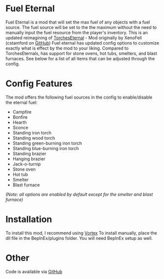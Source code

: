# Fuel Eternal
Fuel Eternal is a mod that will set the max fuel of any objects with a fuel source. The fuel source will be set to the the maximum without the need to manually input the fuel resource from the player's inventory.
This is an updated reimagining of [TorchesEternal](https://www.nexusmods.com/valheim/mods/945) - Mod originally by XenoFell (cstamford on [GitHub](https://github.com/cstamford/ValheimMods/tree/main/TorchesEternal))
Fuel eternal has updated config options to customize exactly what is effect by the mod to your liking. Compared to TorchesEternals, has support for stone ovens, hot tubs, smelters, and blast furnaces. See below for a list of all items that can be adjusted through the config.

# Config Features
The mod offers the following fuel sources in the config to enable/disable the eternal fuel:

- Campfire
- Bonfire
- Hearth
- Sconce
- Standing iron torch
- Standing wood torch
- Standing green-burning iron torch
- Standing blue-burning iron torch
- Standing brazier
- Hanging brazier
- Jack-o-turnip
- Stone oven
- Hot tub
- Smelter
- Blast furnace
   
*(Note: all options are enabled by default except for the smelter and blast furnace)*

# Installation
To install this mod, I recommend using [Vortex](https://www.nexusmods.com/about/vortex/)
To install manually, place the dll file in the BepInEx/plugins folder. You will need BepInEx setup as well.

# Other
Code is available via [GitHub](https://github.com/Marfinator/ValheimMods/tree/main/FuelEternal)
